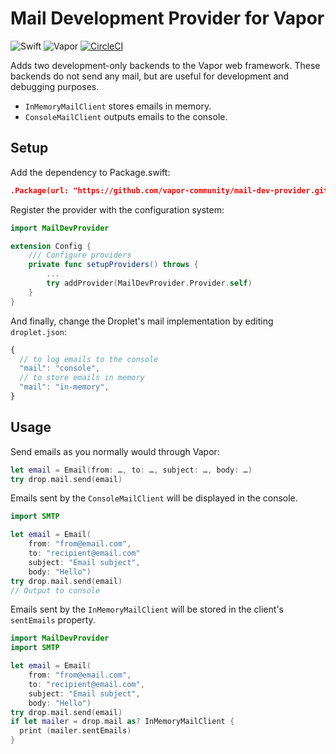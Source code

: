 # Mail Development Provider for Vapor

![Swift](http://img.shields.io/badge/swift-3.1-brightgreen.svg)
![Vapor](http://img.shields.io/badge/vapor-2.0-brightgreen.svg)
[![CircleCI](https://circleci.com/gh/vapor-community/mail-dev-provider.svg?style=shield)](https://circleci.com/gh/vapor-community/mail-dev-provider)

Adds two development-only backends to the Vapor web framework. These backends
do not send any mail, but are useful for development and debugging purposes.

* `InMemoryMailClient` stores emails in memory.
* `ConsoleMailClient` outputs emails to the console.

## Setup
Add the dependency to Package.swift:

```JSON
.Package(url: "https://github.com/vapor-community/mail-dev-provider.git", majorVersion: 1)
```

Register the provider with the configuration system:

```swift
import MailDevProvider

extension Config {
    /// Configure providers
    private func setupProviders() throws {
        ...
        try addProvider(MailDevProvider.Provider.self)
    }
}
```

And finally, change the Droplet's mail implementation by editing `droplet.json`:

```js
{
  // to log emails to the console
  "mail": "console",
  // to store emails in memory
  "mail": "in-memory",
}
```

## Usage

Send emails as you normally would through Vapor:

```swift
let email = Email(from: …, to: …, subject: …, body: …)
try drop.mail.send(email)
```

Emails sent by the `ConsoleMailClient` will be displayed in the console.

```swift
import SMTP

let email = Email(
    from: "from@email.com",
    to: "recipient@email.com"
    subject: "Email subject",
    body: "Hello")
try drop.mail.send(email)
// Output to console
```

Emails sent by the `InMemoryMailClient` will be stored in the client's
`sentEmails` property.

```swift
import MailDevProvider
import SMTP

let email = Email(
    from: "from@email.com",
    to: "recipient@email.com",
    subject: "Email subject",
    body: "Hello")
try drop.mail.send(email)
if let mailer = drop.mail as? InMemoryMailClient {
  print (mailer.sentEmails)
}
```
